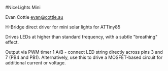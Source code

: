 #NiceLights Mini 

Evan Cottle
evan@cottle.au

H-Bridge direct driver for mini solar lights for ATTiny85 

Drives LEDs at higher than standard frequency, with a subtle "breathing" effect.

Output via PWM timer 1 A/B - connect LED string directly across pins 3 and 7 (PB4 and PB1). Alternatively, use this to drive a MOSFET-based circuit for additional current or voltage.
